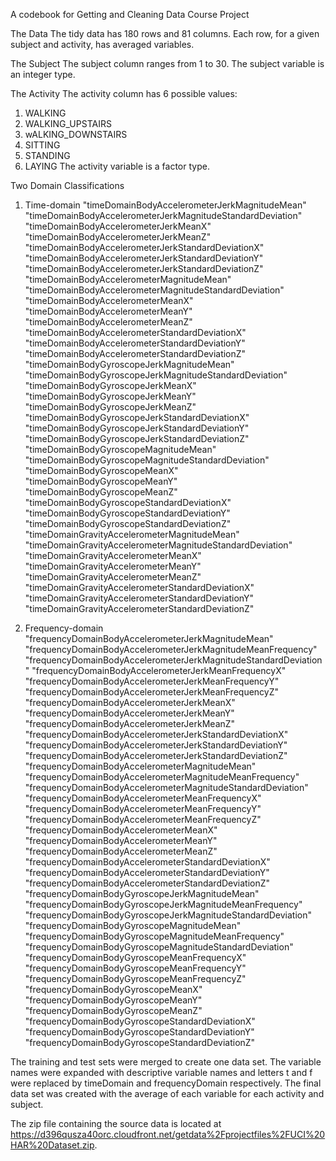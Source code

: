 A codebook for Getting and Cleaning Data Course Project

The Data
The tidy data has 180 rows and 81 columns.
Each row, for a given subject and activity, has averaged variables.

The Subject
The subject column ranges from 1 to 30.
The subject variable is an integer type.

The Activity
The activity column has 6 possible values:
1. WALKING
2. WALKING_UPSTAIRS
3. wALKING_DOWNSTAIRS
4. SITTING
5. STANDING
6. LAYING
The activity variable is a factor type.

Two Domain Classifications
1. Time-domain
"timeDomainBodyAccelerometerJerkMagnitudeMean"                  
"timeDomainBodyAccelerometerJerkMagnitudeStandardDeviation"     
"timeDomainBodyAccelerometerJerkMeanX"                          
"timeDomainBodyAccelerometerJerkMeanZ"                          
"timeDomainBodyAccelerometerJerkStandardDeviationX"             
"timeDomainBodyAccelerometerJerkStandardDeviationY"             
"timeDomainBodyAccelerometerJerkStandardDeviationZ"             
"timeDomainBodyAccelerometerMagnitudeMean"                      
"timeDomainBodyAccelerometerMagnitudeStandardDeviation"         
"timeDomainBodyAccelerometerMeanX"                              
"timeDomainBodyAccelerometerMeanY"                              
"timeDomainBodyAccelerometerMeanZ"                              
"timeDomainBodyAccelerometerStandardDeviationX"                 
"timeDomainBodyAccelerometerStandardDeviationY"                 
"timeDomainBodyAccelerometerStandardDeviationZ"                 
"timeDomainBodyGyroscopeJerkMagnitudeMean"                      
"timeDomainBodyGyroscopeJerkMagnitudeStandardDeviation"         
"timeDomainBodyGyroscopeJerkMeanX"                              
"timeDomainBodyGyroscopeJerkMeanY"                              
"timeDomainBodyGyroscopeJerkMeanZ"                              
"timeDomainBodyGyroscopeJerkStandardDeviationX"                 
"timeDomainBodyGyroscopeJerkStandardDeviationY"                 
"timeDomainBodyGyroscopeJerkStandardDeviationZ"                 
"timeDomainBodyGyroscopeMagnitudeMean"                          
"timeDomainBodyGyroscopeMagnitudeStandardDeviation"             
"timeDomainBodyGyroscopeMeanX"                                  
"timeDomainBodyGyroscopeMeanY"                                  
"timeDomainBodyGyroscopeMeanZ"                                  
"timeDomainBodyGyroscopeStandardDeviationX"                     
"timeDomainBodyGyroscopeStandardDeviationY"                     
"timeDomainBodyGyroscopeStandardDeviationZ"                     
"timeDomainGravityAccelerometerMagnitudeMean"                   
"timeDomainGravityAccelerometerMagnitudeStandardDeviation"      
"timeDomainGravityAccelerometerMeanX"                           
"timeDomainGravityAccelerometerMeanY"                           
"timeDomainGravityAccelerometerMeanZ"                           
"timeDomainGravityAccelerometerStandardDeviationX"              
"timeDomainGravityAccelerometerStandardDeviationY"              
"timeDomainGravityAccelerometerStandardDeviationZ"  

2. Frequency-domain
"frequencyDomainBodyAccelerometerJerkMagnitudeMean"             
"frequencyDomainBodyAccelerometerJerkMagnitudeMeanFrequency"    
"frequencyDomainBodyAccelerometerJerkMagnitudeStandardDeviation"
"frequencyDomainBodyAccelerometerJerkMeanFrequencyX"            
"frequencyDomainBodyAccelerometerJerkMeanFrequencyY"            
"frequencyDomainBodyAccelerometerJerkMeanFrequencyZ"            
"frequencyDomainBodyAccelerometerJerkMeanX"                     
"frequencyDomainBodyAccelerometerJerkMeanY"                     
"frequencyDomainBodyAccelerometerJerkMeanZ"                     
"frequencyDomainBodyAccelerometerJerkStandardDeviationX"        
"frequencyDomainBodyAccelerometerJerkStandardDeviationY"        
"frequencyDomainBodyAccelerometerJerkStandardDeviationZ"        
"frequencyDomainBodyAccelerometerMagnitudeMean"                 
"frequencyDomainBodyAccelerometerMagnitudeMeanFrequency"        
"frequencyDomainBodyAccelerometerMagnitudeStandardDeviation"    
"frequencyDomainBodyAccelerometerMeanFrequencyX"                
"frequencyDomainBodyAccelerometerMeanFrequencyY"                
"frequencyDomainBodyAccelerometerMeanFrequencyZ"                
"frequencyDomainBodyAccelerometerMeanX"                         
"frequencyDomainBodyAccelerometerMeanY"                         
"frequencyDomainBodyAccelerometerMeanZ"                         
"frequencyDomainBodyAccelerometerStandardDeviationX"            
"frequencyDomainBodyAccelerometerStandardDeviationY"            
"frequencyDomainBodyAccelerometerStandardDeviationZ"            
"frequencyDomainBodyGyroscopeJerkMagnitudeMean"                 
"frequencyDomainBodyGyroscopeJerkMagnitudeMeanFrequency"        
"frequencyDomainBodyGyroscopeJerkMagnitudeStandardDeviation"    
"frequencyDomainBodyGyroscopeMagnitudeMean"                     
"frequencyDomainBodyGyroscopeMagnitudeMeanFrequency"            
"frequencyDomainBodyGyroscopeMagnitudeStandardDeviation"        
"frequencyDomainBodyGyroscopeMeanFrequencyX"                    
"frequencyDomainBodyGyroscopeMeanFrequencyY"                    
"frequencyDomainBodyGyroscopeMeanFrequencyZ"                    
"frequencyDomainBodyGyroscopeMeanX"                             
"frequencyDomainBodyGyroscopeMeanY"                             
"frequencyDomainBodyGyroscopeMeanZ"                             
"frequencyDomainBodyGyroscopeStandardDeviationX"                
"frequencyDomainBodyGyroscopeStandardDeviationY"                
"frequencyDomainBodyGyroscopeStandardDeviationZ" 

The training and test sets were merged to create one data set.
The variable names were expanded with descriptive variable names and letters t and f were replaced by timeDomain and frequencyDomain respectively.
The final data set was created with the average of each variable for each activity and subject.

The zip file containing the source data is located at https://d396qusza40orc.cloudfront.net/getdata%2Fprojectfiles%2FUCI%20HAR%20Dataset.zip.